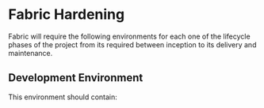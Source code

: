# Fabric Hardening

Fabric will require the following environments for each one of the lifecycle phases of the project from its required between inception to its delivery and maintenance.

## Development Environment

This environment should contain:
